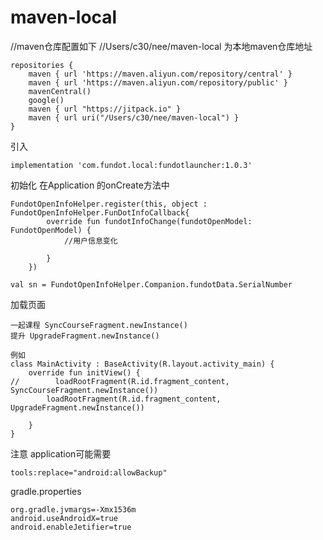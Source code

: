 # maven-local

//maven仓库配置如下
//Users/c30/nee/maven-local 为本地maven仓库地址
```
repositories {
    maven { url 'https://maven.aliyun.com/repository/central' }
    maven { url 'https://maven.aliyun.com/repository/public' }
    mavenCentral()
    google()
    maven { url "https://jitpack.io" }
    maven { url uri("/Users/c30/nee/maven-local") }
}
```


引入   
```
implementation 'com.fundot.local:fundotlauncher:1.0.3'
```

初始化 在Application 的onCreate方法中

```
FundotOpenInfoHelper.register(this, object : FundotOpenInfoHelper.FunDotInfoCallback{
        override fun fundotInfoChange(fundotOpenModel: FundotOpenModel) {
            //用户信息变化

        }
    })

val sn = FundotOpenInfoHelper.Companion.fundotData.SerialNumber

```

加载页面
```
一起课程 SyncCourseFragment.newInstance()
提升 UpgradeFragment.newInstance()

例如
class MainActivity : BaseActivity(R.layout.activity_main) {
    override fun initView() {
//        loadRootFragment(R.id.fragment_content, SyncCourseFragment.newInstance())
        loadRootFragment(R.id.fragment_content, UpgradeFragment.newInstance())

    }
}
```

注意 application可能需要
```
tools:replace="android:allowBackup"
```


gradle.properties

```
org.gradle.jvmargs=-Xmx1536m
android.useAndroidX=true
android.enableJetifier=true
```
